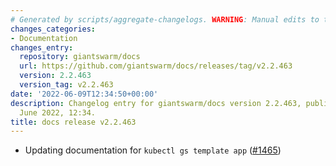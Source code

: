 ```yaml
---
# Generated by scripts/aggregate-changelogs. WARNING: Manual edits to this files will be overwritten.
changes_categories:
- Documentation
changes_entry:
  repository: giantswarm/docs
  url: https://github.com/giantswarm/docs/releases/tag/v2.2.463
  version: 2.2.463
  version_tag: v2.2.463
date: '2022-06-09T12:34:50+00:00'
description: Changelog entry for giantswarm/docs version 2.2.463, published on 09
  June 2022, 12:34.
title: docs release v2.2.463
---
```


- Updating documentation for `kubectl gs template app` ([#1465](https://github.com/giantswarm/docs/pull/1465))
